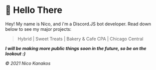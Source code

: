 # 👋 Hello There

Hey! My name is Nico, and i'm a Discord.JS bot developer. Read down below to see my major projects:

> Hybrid | Sweet Treats | Bakery & Cafe
> CPA | Chicago Central

***I will be making more public things soon in the future, so be on the lookout :)***

*© 2021 Nico Kanakos*